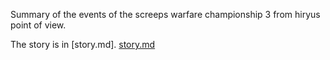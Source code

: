 Summary of the events of the screeps warfare championship 3 from hiryus point of view.

The story is in [story.md].
[story.md](./blob/master/story.md)
